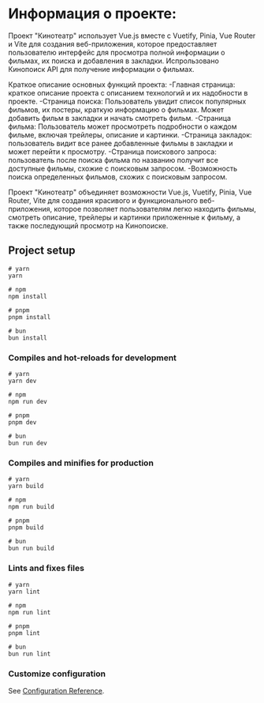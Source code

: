 # Информация о проекте:

Проект "Кинотеатр" использует Vue.js вместе с Vuetify, Pinia, Vue Router и Vite для создания веб-приложения, которое предоставляет пользователю интерфейс для просмотра полной информации о фильмах, их поиска и добавления в закладки. Испрользовано Кинопоиск API для получение информации о фильмах.

Краткое описание основных функций проекта:
-Главная страница: краткое описание проекта с описанием технологий и их надобности в проекте.
-Страница поиска: Пользователь увидит список популярных фильмов, их постеры, краткую информацию о фильмах. Может добавить фильм в закладки и начать смотреть фильм.
-Страница фильма: Пользователь может просмотреть подробности о каждом фильме, включая трейлеры, описание и картинки.
-Страница закладок: пользователь видит все ранее добавленные фильмы в закладки и может перейти к просмотру.
-Страница поискового запроса: пользователь после поиска фильма по названию получит все доступные фильмы, схожие с поисковым запросом.
-Возможность поиска определенных фильмов, схожих с поисковым запросом.

Проект "Кинотеатр" объединяет возможности Vue.js, Vuetify, Pinia, Vue Router, Vite для создания красивого и функционального веб-приложения, которое позволяет пользователям легко находить фильмы, смотреть описание, трейлеры и картинки приложенные к фильму, а также последующий просмотр на Кинопоиске.

## Project setup

```
# yarn
yarn

# npm
npm install

# pnpm
pnpm install

# bun
bun install
```

### Compiles and hot-reloads for development

```
# yarn
yarn dev

# npm
npm run dev

# pnpm
pnpm dev

# bun
bun run dev
```

### Compiles and minifies for production

```
# yarn
yarn build

# npm
npm run build

# pnpm
pnpm build

# bun
bun run build
```

### Lints and fixes files

```
# yarn
yarn lint

# npm
npm run lint

# pnpm
pnpm lint

# bun
bun run lint
```

### Customize configuration

See [Configuration Reference](https://vitejs.dev/config/).
